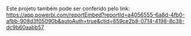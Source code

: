 Este projeto também pode ser conferido pelo link: https://app.powerbi.com/reportEmbed?reportId=a4056555-6a8d-4fb0-afbb-908d3f05090b&autoAuth=true&ctid=659ce2b8-0714-4198-8c38-dc9b60aabb57
